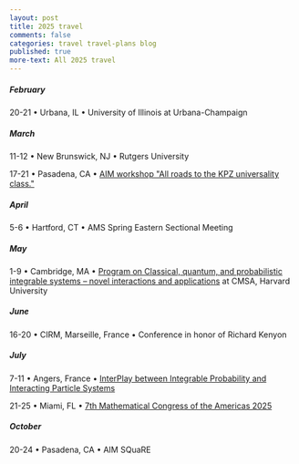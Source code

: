 ```yaml
---
layout: post
title: 2025 travel
comments: false
categories: travel travel-plans blog
published: true
more-text: All 2025 travel
---
```


<!-- ##### January -->

<!--more-->

##### February

20-21 &bull;
Urbana, IL &bull;
University of Illinois at Urbana-Champaign

##### March

11-12 &bull;
New Brunswick, NJ &bull;
Rutgers University

17-21 &bull;
Pasadena, CA &bull;
[AIM workshop "All roads to the KPZ universality class."](https://aimath.org/workshops/upcoming/roadtokpz/)


##### April

5-6 &bull;
Hartford, CT &bull;
AMS Spring Eastern Sectional Meeting

##### May

1-9 &bull;
Cambridge, MA &bull;
[Program on Classical, quantum, and probabilistic integrable systems – novel interactions and applications](https://cmsa.fas.harvard.edu/event/integrablesystems2025/)
at CMSA, Harvard University

##### June

16-20 &bull;
CIRM, Marseille, France &bull;
Conference in honor of Richard Kenyon



##### July

7-11 &bull;
Angers, France &bull;
[InterPlay between Integrable Probability and Interacting Particle Systems](https://sites.google.com/view/ip3-angers/home)


21-25 &bull;
Miami, FL &bull;
[7th Mathematical Congress of the Americas 2025](https://mca2025.org/)


<!-- ##### August -->

<!-- ##### September -->

##### October

20-24
&bull;
Pasadena, CA
&bull;
AIM SQuaRE

<!-- ##### November -->

<!-- ##### December -->
